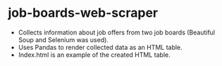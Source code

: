 # job-boards-web-scraper
- Collects information about job offers from two job boards (Beautiful Soup and Selenium was used).
- Uses Pandas to render collected data as an HTML table.
- Index.html is an example of the created HTML table.

